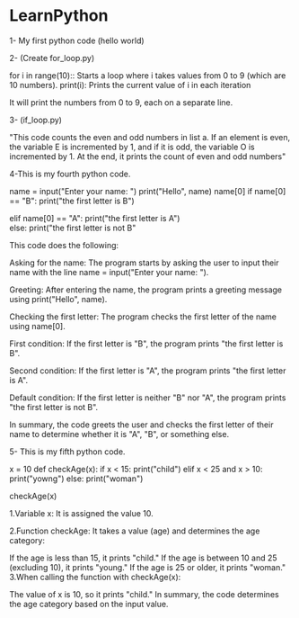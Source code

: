 # LearnPython

1- My first python code (hello world)

2- (Create for_loop.py)

for i in range(10):: Starts a loop where i takes values from 0 to 9 (which are 10 numbers).
print(i): Prints the current value of i in each iteration

It will print the numbers from 0 to 9, each on a separate line.



3- (if_loop.py)

"This code counts the even and odd numbers in list a. If an element is even, the variable E is incremented by 1, and if it is odd, the variable O is incremented by 1. At the end, it prints the count of even and odd numbers"

4-This is my fourth python code.

name = input("Enter your name: ")
print("Hello", name)
name[0]
if name[0] == "B":
  print("the first letter is B")
        
elif name[0] == "A":
  print("the first letter is A")     
else:
  print("the first letter is not B"

This code does the following:

Asking for the name: The program starts by asking the user to input their name with the line name = input("Enter your name: ").

Greeting: After entering the name, the program prints a greeting message using print("Hello", name).

Checking the first letter: The program checks the first letter of the name using name[0].

First condition: If the first letter is "B", the program prints "the first letter is B".

Second condition: If the first letter is "A", the program prints "the first letter is A".

Default condition: If the first letter is neither "B" nor "A", the program prints "the first letter is not B".

In summary, the code greets the user and checks the first letter of their name to determine whether it is "A", "B", or something else.

5- This is my fifth python code.

x = 10
def checkAge(x):
    if x < 15:
        print("child")
    elif x < 25 and x > 10:
        print("yowng")
    else:
        print("woman")
 
checkAge(x)

1.Variable x: It is assigned the value 10.

2.Function checkAge: It takes a value (age) and determines the age category:

   If the age is less than 15, it prints "child."
   If the age is between 10 and 25 (excluding 10), it prints "young."
   If the age is 25 or older, it prints "woman."
3.When calling the function with checkAge(x):

The value of x is 10, so it prints "child."
In summary, the code determines the age category based on the input value.

